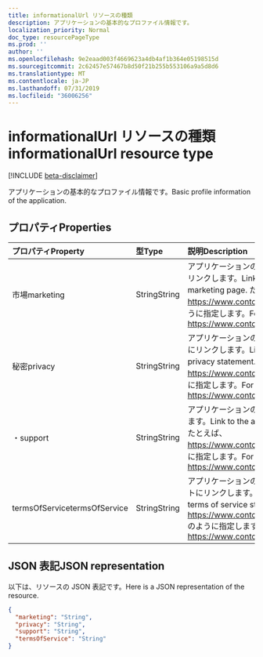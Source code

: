 ```yaml
---
title: informationalUrl リソースの種類
description: アプリケーションの基本的なプロファイル情報です。
localization_priority: Normal
doc_type: resourcePageType
ms.prod: ''
author: ''
ms.openlocfilehash: 9e2eaad003f4669623a4db4af1b364e05198515d
ms.sourcegitcommit: 2c62457e57467b8d50f21b255b553106a9a5d8d6
ms.translationtype: MT
ms.contentlocale: ja-JP
ms.lasthandoff: 07/31/2019
ms.locfileid: "36006256"
---
```

# <a name="informationalurl-resource-type"></a><span data-ttu-id="e14cf-103">informationalUrl リソースの種類</span><span class="sxs-lookup"><span data-stu-id="e14cf-103">informationalUrl resource type</span></span>

[!INCLUDE [beta-disclaimer](../../includes/beta-disclaimer.md)]

<span data-ttu-id="e14cf-104">アプリケーションの基本的なプロファイル情報です。</span><span class="sxs-lookup"><span data-stu-id="e14cf-104">Basic profile information of the application.</span></span>

## <a name="properties"></a><span data-ttu-id="e14cf-105">プロパティ</span><span class="sxs-lookup"><span data-stu-id="e14cf-105">Properties</span></span>

| <span data-ttu-id="e14cf-106">プロパティ</span><span class="sxs-lookup"><span data-stu-id="e14cf-106">Property</span></span> | <span data-ttu-id="e14cf-107">型</span><span class="sxs-lookup"><span data-stu-id="e14cf-107">Type</span></span> | <span data-ttu-id="e14cf-108">説明</span><span class="sxs-lookup"><span data-stu-id="e14cf-108">Description</span></span> |
|:---------------|:--------|:----------|
|<span data-ttu-id="e14cf-109">市場</span><span class="sxs-lookup"><span data-stu-id="e14cf-109">marketing</span></span>|<span data-ttu-id="e14cf-110">String</span><span class="sxs-lookup"><span data-stu-id="e14cf-110">String</span></span>| <span data-ttu-id="e14cf-111">アプリケーションの [マーケティング] ページにリンクします。</span><span class="sxs-lookup"><span data-stu-id="e14cf-111">Link to the application's marketing page.</span></span> <span data-ttu-id="e14cf-112">たとえば、https://www.contoso.com/app/marketing のように指定します。</span><span class="sxs-lookup"><span data-stu-id="e14cf-112">For example, https://www.contoso.com/app/marketing</span></span> |
|<span data-ttu-id="e14cf-113">秘密</span><span class="sxs-lookup"><span data-stu-id="e14cf-113">privacy</span></span>|<span data-ttu-id="e14cf-114">String</span><span class="sxs-lookup"><span data-stu-id="e14cf-114">String</span></span>| <span data-ttu-id="e14cf-115">アプリケーションのプライバシーに関する声明にリンクします。</span><span class="sxs-lookup"><span data-stu-id="e14cf-115">Link to the application's privacy statement.</span></span> <span data-ttu-id="e14cf-116">たとえば、https://www.contoso.com/app/privacy のように指定します。</span><span class="sxs-lookup"><span data-stu-id="e14cf-116">For example, https://www.contoso.com/app/privacy</span></span> |
|<span data-ttu-id="e14cf-117">・</span><span class="sxs-lookup"><span data-stu-id="e14cf-117">support</span></span>|<span data-ttu-id="e14cf-118">String</span><span class="sxs-lookup"><span data-stu-id="e14cf-118">String</span></span>| <span data-ttu-id="e14cf-119">アプリケーションのサポートページにリンクします。</span><span class="sxs-lookup"><span data-stu-id="e14cf-119">Link to the application's support page.</span></span> <span data-ttu-id="e14cf-120">たとえば、https://www.contoso.com/app/support のように指定します。</span><span class="sxs-lookup"><span data-stu-id="e14cf-120">For example, https://www.contoso.com/app/support</span></span> |
|<span data-ttu-id="e14cf-121">termsOfService</span><span class="sxs-lookup"><span data-stu-id="e14cf-121">termsOfService</span></span>|<span data-ttu-id="e14cf-122">String</span><span class="sxs-lookup"><span data-stu-id="e14cf-122">String</span></span>| <span data-ttu-id="e14cf-123">アプリケーションのサービス条件ステートメントにリンクします。</span><span class="sxs-lookup"><span data-stu-id="e14cf-123">Link to the application's terms of service statement.</span></span> <span data-ttu-id="e14cf-124">たとえば、https://www.contoso.com/app/termsofservice のように指定します。</span><span class="sxs-lookup"><span data-stu-id="e14cf-124">For example, https://www.contoso.com/app/termsofservice</span></span> |

## <a name="json-representation"></a><span data-ttu-id="e14cf-125">JSON 表記</span><span class="sxs-lookup"><span data-stu-id="e14cf-125">JSON representation</span></span>
<span data-ttu-id="e14cf-126">以下は、リソースの JSON 表記です。</span><span class="sxs-lookup"><span data-stu-id="e14cf-126">Here is a JSON representation of the resource.</span></span>

<!-- {
  "blockType": "resource",
  "optionalProperties": [

  ],
  "@odata.type": "microsoft.graph.informationalUrl"
}-->

```json
{
  "marketing": "String",
  "privacy": "String",
  "support": "String",
  "termsOfService": "String"
}

```


<!-- uuid: 8fcb5dbc-d5aa-4681-8e31-b001d5168d79
2015-10-25 14:57:30 UTC -->
<!--
{
  "type": "#page.annotation",
  "description": "informationalUrl resource",
  "keywords": "",
  "section": "documentation",
  "tocPath": "",
  "suppressions": []
}
-->
